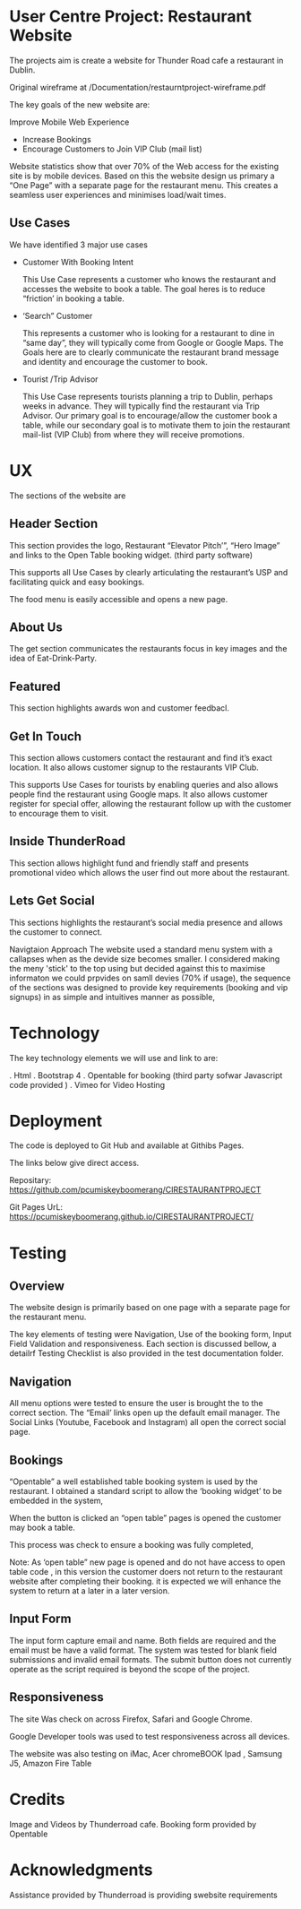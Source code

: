 # User Centre Project: Restaurant Website

The projects aim is create a website for Thunder Road cafe a restaurant in Dublin.

Original wireframe at   /Documentation/restaurntproject-wireframe.pdf


The key goals of the new website are:

 Improve Mobile Web Experience
  * Increase Bookings
  * Encourage Customers to Join VIP Club (mail list)

Website statistics show that over 70% of the Web access for the existing site  is by mobile devices. Based on this the website  design us primary a “One Page” with a separate page for the restaurant menu.  This creates a seamless user experiences and minimises load/wait times.


## Use Cases

We have identified 3 major use cases


* Customer With Booking Intent

  This Use Case represents a customer who knows the restaurant and accesses the website to book a table.  The goal heres is to reduce “friction’ in booking a table.

* ‘Search” Customer

  This represents a customer who is looking for a restaurant to dine in “same day”, they will typically come from Google or Google Maps. 
  The Goals here are to clearly communicate the restaurant brand message and identity and encourage the customer to book.
        
* Tourist /Trip Advisor

  This Use Case represents tourists planning a trip to Dublin, perhaps weeks in advance. They will typically find the restaurant via Trip Advisor. Our primary goal is to encourage/allow the customer book a table, while our secondary goal is to motivate them to join the restaurant mail-list (VIP Club) from where they will receive promotions.

 


# UX


The sections of the website are 

## Header Section

This section provides the logo, Restaurant “Elevator Pitch’”, 
“Hero Image” and links to the Open Table booking widget. (third party software)

This supports all Use Cases by clearly articulating the restaurant’s  USP and facilitating quick and easy bookings. 

The food menu is easily accessible and opens a new page.


## About Us 

The get section communicates the restaurants focus in key images and the idea of 
Eat-Drink-Party.


## Featured

This section highlights awards won and customer feedbacl.


## Get In Touch

This section allows customers contact the restaurant and find it’s exact location. It also allows customer signup to the restaurants VIP Club.


This supports Use Cases for tourists by enabling queries and also allows people find the restaurant using Google maps. It also allows customer register for special offer, allowing the restaurant follow up with the customer to encourage them to visit.


## Inside ThunderRoad

This section allows highlight fund and friendly staff and presents promotional video which allows the user find out more about the restaurant.


## Lets Get Social

This sections highlights the restaurant’s social media presence and allows the customer to connect.


Navigtaion Approach
The website used a standard menu system with a callapses when as the devide size becomes smaller.
I considered making the meny 'stick' to the top using but decided against this to maximise informaton we could prpvides
on samll devies (70% if usage), the sequence of the sections was designed to provide key requirements (booking and vip signups) in as simple and intuitives manner as possible,




# Technology

The key technology elements we will use and link to are:

. Html
. Bootstrap 4
. Opentable for booking (third party sofwar Javascript code provided )
. Vimeo for Video Hosting


# Deployment

  The code is deployed to Git Hub and available at Githibs Pages.
  
   The links below give direct access.
   
   Repositary: https://github.com/pcumiskeyboomerang/CIRESTAURANTPROJECT
   
   Git Pages UrL: https://pcumiskeyboomerang.github.io/CIRESTAURANTPROJECT/
   
   
   
   
# Testing


## Overview 

The website design is primarily based on one page with a separate page for the restaurant menu.

The key elements of testing were Navigation, Use of the booking form, Input Field Validation and responsiveness. Each section is discussed bellow, a detailrf Testing Checklist is also provided in the test documentation folder.


## Navigation

All menu options were tested to ensure the user is brought the to the correct section.
The “Email’ links open up the default email manager.
The Social Links (Youtube, Facebook and Instagram) all open the correct social page.

## Bookings

 “Opentable” a well established table booking system is used by the restaurant. I obtained a standard script to allow the ‘booking widget’ to be embedded in the system,
 
 When the button is clicked an “open table” pages is opened the customer may book a table.

This process was check to ensure a booking was fully completed,

Note: As ‘open table” new page is opened and do not have access to open table code , in this version the customer doers not return to the restaurant website after completing their booking.
 it is expected we will enhance the system to return at a later in a later version.


## Input Form

The input form capture email and name. 
Both fields are required and the email must be have a valid format.
The system was tested for blank field submissions and invalid email formats.
The submit button does not currently operate as the script required is beyond the scope of the project. 



## Responsiveness

The site Was check on across Firefox, Safari and Google Chrome.

Google Developer tools was used to test responsiveness across all devices.

The website was also testing on iMac, Acer chromeBOOK Ipad , Samsung J5, Amazon Fire Table





# Credits

Image and Videos  by Thunderroad cafe.
Booking form provided by Opentable



# Acknowledgments
Assistance provided by Thunderroad is providing swebsite requirements
